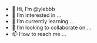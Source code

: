 - 👋 Hi, I’m @ylebbb
- 👀 I’m interested in ...
- 🌱 I’m currently learning ...
- 💞️ I’m looking to collaborate on ...
- 📫 How to reach me ...

<!---
ylebbb/ylebbb is a ✨ special ✨ repository because its `README.md` (this file) appears on your GitHub profile.
You can click the Preview link to take a look at your changes.
--->
